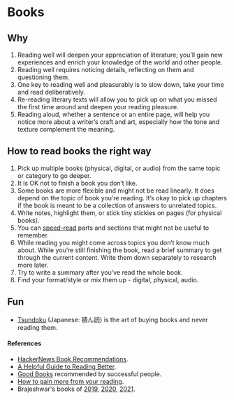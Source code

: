 # Books

## Why

1. Reading well will deepen your appreciation of literature; you’ll gain new experiences and enrich your knowledge of the world and other people.
2. Reading well requires noticing details, reflecting on them and questioning them.
3. One key to reading well and pleasurably is to slow down, take your time and read deliberatively.
4. Re-reading literary texts will allow you to pick up on what you missed the first time around and deepen your reading pleasure.
5. Reading aloud, whether a sentence or an entire page, will help you notice more about a writer’s craft and art, especially how the tone and texture complement the meaning.

## How to read books the right way

1. Pick up multiple books (physical, digital, or audio) from the same topic or category to go deeper.
2. It is OK not to finish a book you don’t like.
3. Some books are more flexible and might not be read linearly. It does depend on the topic of book you’re reading. It’s okay to pick up chapters if the book is meant to be a collection of answers to unrelated topics.
4. Write notes, highlight them, or stick tiny stickies on pages (for physical books).
5. You can [speed-read](https://en.wikipedia.org/wiki/Speed_reading) parts and sections that might not be useful to remember.
6. While reading you might come across topics you don’t know much about. While you’re still finishing the book, read a brief summary to get through the current content. Write them down separately to research more later.
7. Try to write a summary after you’ve read the whole book.
8. Find your format/style or mix them up - digital, physical, audio.

## Fun

- [Tsundoku](https://en.wikipedia.org/wiki/Tsundoku) (Japanese: 積ん読) is the art of buying books and never reading them.

#### References

- [HackerNews Book Recommendations](https://hacker-recommended-books.vercel.app).
- [A Helpful Guide to Reading Better](https://fs.blog/reading/).
- [Good Books](https://www.goodbooks.io) recommended by successful people.
- [How to gain more from your reading](https://psyche.co/guides/how-to-gain-more-from-reading-by-taking-it-all-in-more-slowly).
- Brajeshwar's books of
  [2019](https://brajeshwar.com/2019/books-of-2019/),
  [2020](https://brajeshwar.com/2020/books-of-2020/),
  [2021](https://brajeshwar.com/2021/books-of-2021/).